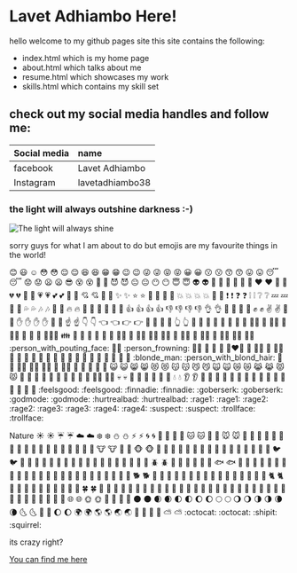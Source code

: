 # Lavet Adhiambo Here!

hello welcome to my github pages site 
this site contains the following:

* index.html  which is my home page
* about.html  which talks about me
* resume.html which showcases my work
* skills.html which contains my skill set

## check out my social media handles and follow me:

| Social media       | name           | 
| -------------      |:------------   | 
| facebook           | Lavet Adhiambo | 
| Instagram          | lavetadhiambo38|  

### the light will always outshine darkness :-)

![The light will always shine](https://mymorningmeditations.files.wordpress.com/2011/10/candle.jpg)

sorry guys for what I am about to do but emojis are my favourite things in the world!

:blush: :smiley: 	:relaxed:  	:flushed: :flushed: 	:relieved: :relieved:
:laughing: :satisfied: 	:grin: :grin: 	:wink: :wink:
:stuck_out_tongue_winking_eye: :stuck_out_tongue_winking_eye: 	:stuck_out_tongue_closed_eyes: :stuck_out_tongue_closed_eyes: 	:grinning: :grinning:
:kissing: :kissing: 	:kissing_smiling_eyes: :kissing_smiling_eyes: 	:stuck_out_tongue: :stuck_out_tongue:
:sleeping: :sleeping: 	:worried: :worried: 	:frowning: :frowning: :sunglasses: 	:dizzy_face: :dizzy_face: 	:imp: :imp:
:smiling_imp: :smiling_imp: 	:neutral_face: :neutral_face: 	:no_mouth: :no_mouth:
:innocent: :innocent: 	:alien: :alien: 	:yellow_heart: :yellow_heart:
:blue_heart: :blue_heart: 	:purple_heart: :purple_heart: 	:heart: :heart:
:green_heart: :green_heart: 	:broken_heart: :broken_heart: 	:heartbeat: :heartbeat:
:heartpulse: :heartpulse: 	:two_hearts: :two_hearts: 	:revolving_hearts: :revolving_hearts:
:cupid: :cupid: 	:sparkling_heart: :sparkling_heart: 	:sparkles: :sparkles:
:star: :star: 	:star2: :star2: 	:dizzy: :dizzy:
:boom: :boom: 	:boom: :collision: 	:anger: :anger:
:exclamation: :exclamation: 	:question: :question: 	:grey_exclamation: :grey_exclamation:
:grey_question: :grey_question: 	:zzz: :zzz: 	:dash: :dash:
:sweat_drops: :sweat_drops: 	:notes: :notes: 	:musical_note: :musical_note:
:fire: :fire: 	:hankey: :hankey: 	:hankey: :poop:
:hankey: :shit: 	:+1: :+1: 	:+1: :thumbsup:
:-1: :-1: 	:-1: :thumbsdown: 	:ok_hand: :ok_hand:
:fist_oncoming: :punch: 	:fist_oncoming: :facepunch: 	:fist_raised: :fist:
:v: :v: 	:wave: :wave: 	:hand: :hand:
:hand: :raised_hand: 	:open_hands: :open_hands: 	:point_up: :point_up:
:point_down: :point_down: 	:point_left: :point_left: 	:point_right: :point_right:
:raised_hands: :raised_hands: 	:pray: :pray: 	:point_up_2: :point_up_2:
:clap: :clap: 	:muscle: :muscle: 	:metal: :metal:
:middle_finger: :fu: 	:walking_man: :walking: 	:running_man: :runner:
:running_man: :running: 	:couple: :couple: 	:family_man_woman_boy: :family:
:two_men_holding_hands: :two_men_holding_hands: 	:two_women_holding_hands: :two_women_holding_hands: 	:dancer: :dancer:
:dancing_women: :dancers: 	:ok_woman: :ok_woman: 	:no_good_woman: :no_good:
:tipping_hand_woman: :information_desk_person: 	:raising_hand_woman: :raising_hand: 	:bride_with_veil: :bride_with_veil:
:pouting_woman: :person_with_pouting_face: 	:frowning_woman: :person_frowning: 	:bowing_man: :bow:
:couplekiss: :couplekiss: 	:couple_with_heart_woman_man: :couple_with_heart: 	:massage_woman: :massage:
:haircut_woman: :haircut: 	:nail_care: :nail_care: 	:boy: :boy:
:girl: :girl: 	:woman: :woman: 	:man: :man:
:baby: :baby: 	:older_woman: :older_woman: 	:older_man: :older_man:
:blonde_man: :person_with_blond_hair: 	:man_with_gua_pi_mao: :man_with_gua_pi_mao: 	:man_with_turban: :man_with_turban:
:construction_worker_man: :construction_worker: 	:policeman: :cop: 	:angel: :angel:
:princess: :princess: 	:smiley_cat: :smiley_cat: 	:smile_cat: :smile_cat:
:heart_eyes_cat: :heart_eyes_cat: 	:kissing_cat: :kissing_cat: 	:smirk_cat: :smirk_cat:
:scream_cat: :scream_cat: 	:crying_cat_face: :crying_cat_face: 	:joy_cat: :joy_cat:
:pouting_cat: :pouting_cat: 	:japanese_ogre: :japanese_ogre: 	:japanese_goblin: :japanese_goblin:
:see_no_evil: :see_no_evil: 	:hear_no_evil: :hear_no_evil: 	:speak_no_evil: :speak_no_evil:
:guardsman: :guardsman: 	:skull: :skull: 	:feet: :feet:
:lips: :lips: 	:kiss: :kiss: 	:droplet: :droplet:
:ear: :ear: 	:eyes: :eyes: 	:nose: :nose:
:tongue: :tongue: 	:love_letter: :love_letter: 	:bust_in_silhouette: :bust_in_silhouette:
:busts_in_silhouette: :busts_in_silhouette: 	:speech_balloon: :speech_balloon: 	:thought_balloon: :thought_balloon:
:feelsgood: :feelsgood: 	:finnadie: :finnadie: 	:goberserk: :goberserk:
:godmode: :godmode: 	:hurtrealbad: :hurtrealbad: 	:rage1: :rage1:
:rage2: :rage2: 	:rage3: :rage3: 	:rage4: :rage4:
:suspect: :suspect: 	:trollface: :trollface: 	

Nature
:sunny: :sunny: 	:umbrella: :umbrella: 	:cloud: :cloud:
:snowflake: :snowflake: 	:snowman: :snowman: 	:zap: :zap:
:cyclone: :cyclone: 	:foggy: :foggy: 	:ocean: :ocean:
:cat: :cat: 	:dog: :dog: 	:mouse: :mouse:
:hamster: :hamster: 	:rabbit: :rabbit: 	:wolf: :wolf:
:frog: :frog: 	:tiger: :tiger: 	:koala: :koala:
:bear: :bear: 	:pig: :pig: 	:pig_nose: :pig_nose:
:cow: :cow: 	:boar: :boar: 	:monkey_face: :monkey_face:
:monkey: :monkey: 	:horse: :horse: 	:racehorse: :racehorse:
:camel: :camel: 	:sheep: :sheep: 	:elephant: :elephant:
:panda_face: :panda_face: 	:snake: :snake: 	:bird: :bird:
:baby_chick: :baby_chick: 	:hatched_chick: :hatched_chick: 	:hatching_chick: :hatching_chick:
:chicken: :chicken: 	:penguin: :penguin: 	:turtle: :turtle:
:bug: :bug: 	:bee: :honeybee: 	:ant: :ant:
:beetle: :beetle: 	:snail: :snail: 	:octopus: :octopus:
:tropical_fish: :tropical_fish: 	:fish: :fish: 	:whale: :whale:
:whale2: :whale2: 	:dolphin: :dolphin: 	:cow2: :cow2:
:ram: :ram: 	:rat: :rat: 	:water_buffalo: :water_buffalo:
:tiger2: :tiger2: 	:rabbit2: :rabbit2: 	:dragon: :dragon:
:goat: :goat: 	:rooster: :rooster: 	:dog2: :dog2:
:pig2: :pig2: 	:mouse2: :mouse2: 	:ox: :ox:
:dragon_face: :dragon_face: 	:blowfish: :blowfish: 	:crocodile: :crocodile:
:dromedary_camel: :dromedary_camel: 	:leopard: :leopard: 	:cat2: :cat2:
:poodle: :poodle: 	:feet: :paw_prints: 	:bouquet: :bouquet:
:cherry_blossom: :cherry_blossom: 	:tulip: :tulip: 	:four_leaf_clover: :four_leaf_clover:
:rose: :rose: 	:sunflower: :sunflower: 	:hibiscus: :hibiscus:
:maple_leaf: :maple_leaf: 	:leaves: :leaves: 	:fallen_leaf: :fallen_leaf:
:herb: :herb: 	:mushroom: :mushroom: 	:cactus: :cactus:
:palm_tree: :palm_tree: 	:evergreen_tree: :evergreen_tree: 	:deciduous_tree: :deciduous_tree:
:chestnut: :chestnut: 	:seedling: :seedling: 	:blossom: :blossom:
:ear_of_rice: :ear_of_rice: 	:shell: :shell: 	:globe_with_meridians: :globe_with_meridians:
:sun_with_face: :sun_with_face: 	:full_moon_with_face: :full_moon_with_face: 	:new_moon_with_face: :new_moon_with_face:
:new_moon: :new_moon: 	:waxing_crescent_moon: :waxing_crescent_moon: 	:first_quarter_moon: :first_quarter_moon:
:moon: :waxing_gibbous_moon: 	:full_moon: :full_moon: 	:waning_gibbous_moon: :waning_gibbous_moon:
:last_quarter_moon: :last_quarter_moon: 	:waning_crescent_moon: :waning_crescent_moon: 	:last_quarter_moon_with_face: :last_quarter_moon_with_face:
:first_quarter_moon_with_face: :first_quarter_moon_with_face: 	:moon: :moon: 	:earth_africa: :earth_africa:
:earth_americas: :earth_americas: 	:earth_asia: :earth_asia: 	:volcano: :volcano:
:milky_way: :milky_way: 	:partly_sunny: :partly_sunny: 	:octocat: :octocat:
:shipit: :squirrel: 		

its crazy right?

[You can find me here](http://lavet.surge.sh/)

